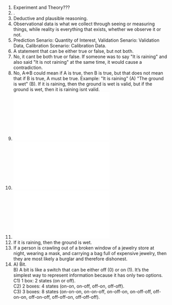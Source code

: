 1. Experiment and Theory???
2. .
3. Deductive and plausible reasoning.
4. Observational data is what we collect through seeing or measuring things, while reality is everything that exists, whether we observe it or not.   
5. Prediction Senario: Quantity of Interest, Validation Senario: Validation Data, Calibration Scenario: Calibration Data.  
6. A statement that can be either true or false, but not both.  
7. No, it cant be both true or false. If someone was to say "It is raining" and also said "It is not raining"  at the same time, it would cause a contradiction.  
8. No, A⇒B could mean if A is true, then B is true, but that does not mean that if B is true, A must be true. Example: "It is raining" (A) "The ground is wet" (B). If it is raining, then the ground is wet is valid, but if the ground is wet, then it is raining isnt valid.  
9. ![Question 9](./IMG_0539.pdf)
10. ![Question 10](./IMG_0540.pdf)
11. ![Question 11](./IMG_0541.pdf)
12. If it is raining, then the ground is wet.  
13. If a person is crawling out of a broken window of a jewelry store at night, wearing a mask, and carrying a bag full of expensive jewelry, then they are most likely a burglar and therefore dishonest.  
14. A) Bit.  
    B) A bit is like a switch that can be either off (0) or on (1). It’s the simplest way to represent information because it has only two options.  
    C1) 1 box: 2 states (on or off).  
    C2) 2 boxes: 4 states (on-on, on-off, off-on, off-off).  
    C3) 3 boxes: 8 states (on-on-on, on-on-off, on-off-on, on-off-off, off-on-on, off-on-off, off-off-on, off-off-off).  
